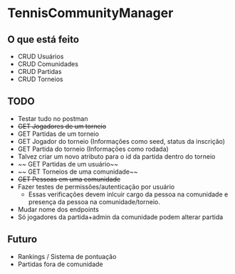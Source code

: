 # TennisCommunityManager

## O que está feito
- CRUD Usuários
- CRUD Comunidades
- CRUD Partidas
- CRUD Torneios
 
## TODO
- Testar tudo no postman
- ~~GET Jogadores de um torneio~~
- GET Partidas de um torneio
- GET Jogador do torneio (Informações como seed, status da inscrição)
- GET Partida do torneio (Informações como rodada)
- Talvez criar um novo atributo para o id da partida dentro do torneio
- ~~ GET Partidas de um usuário~~ 
- ~~ GET Torneios de uma comunidade~~
- ~~GET Pessoas em uma comunidade~~
- Fazer testes de permissões/autenticação por usuário
    - Essas verificações devem inlcuir cargo da pessoa na comunidade e presença da pessoa na comunidade/torneio.
- Mudar nome dos endpoints
- Só jogadores da partida+admin da comunidade podem alterar partida

## Futuro
- Rankings / Sistema de pontuação
- Partidas fora de comunidade